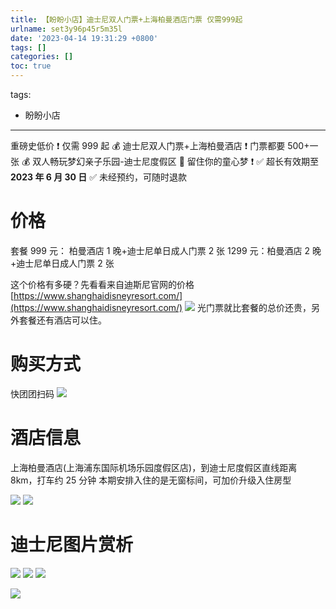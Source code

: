 ```yaml
---
title: 【盼盼小店】迪士尼双人门票+上海柏曼酒店门票 仅需999起
urlname: set3y96p45r5m35l
date: '2023-04-14 19:31:29 +0800'
tags: []
categories: []
toc: true
---
```


tags:

- 盼盼小店

---

重磅史低价 ❗ 仅需 999 起 💰 迪士尼双人门票+上海柏曼酒店 ❗ 门票都要 500+一张 💰 双人畅玩梦幻亲子乐园-迪士尼度假区 🎠 留住你的童心梦 ❗️
✅ 超长有效期至**2023 年 6 月 30 日**
✅ 未经预约，可随时退款

# 价格

套餐
999 元： 柏曼酒店 1 晚+迪士尼单日成人门票 2 张
1299 元：柏曼酒店 2 晚+迪士尼单日成人门票 2 张

<!-- more -->

这个价格有多硬？先看看来自迪斯尼官网的价格
[https://www.shanghaidisneyresort.com/](https://www.shanghaidisneyresort.com/)
![](/images/yuque/FjRHzpv6WBBudOOQgsWzfAwKCbFk.png)
光门票就比套餐的总价还贵，另外套餐还有酒店可以住。

# 购买方式

快团团扫码
![](/images/yuque/FtDizIvTeSjy84CvAG5ibzg3HZ8q.jpeg)

# 酒店信息

上海柏曼酒店(上海浦东国际机场乐园度假区店)，到迪士尼度假区直线距离 8km，打车约 25 分钟
本期安排入住的是无窗标间，可加价升级入住房型

![](/images/yuque/FhlvZEgR4_5xm8K6DWaODsXOiUm_.jpeg)
![](/images/yuque/FjFw5Rsnd5Ha_7oqeqycUYIkdpuL.jpeg)

# 迪士尼图片赏析

![](/images/yuque/Fttg5Ze9YCuvh_CS2AmnCQyiMV6B.jpeg)
![](/images/yuque/FkzrjzNnQABbif8qbF-KgJAsqFVT.jpeg)
![](/images/yuque/FrBoVkq0h2stgWlQyqC_dFh_QykP.jpeg)

![](/images/yuque/FrWpZCS0wIofLclukdANvUKQSRD7.jpeg)

